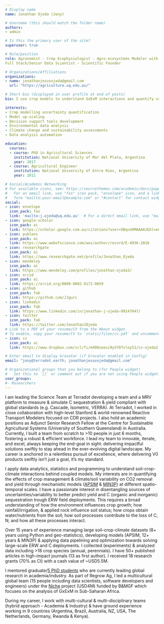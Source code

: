 ```yaml
---
# Display name
name: Jonathan Ojeda (Jony)

# Username (this should match the folder name)
authors:
- admin

# Is this the primary user of the site?
superuser: true

# Role/position
role: Agronomist - Crop Ecophysiologist - Agro-ecosystems Modeler with focus on CDR - 
Full Stack/Senior Data Scientist - Scientific Founder

# Organizations/Affiliations
organizations:
- name: jonathanjesusojeda@gmail.com
  url: "https://agriculture.uq.edu.au/"

# Short bio (displayed in user profile at end of posts)
bio: I use crop models to understand GxExM interactions and quantify sources of uncertainties in agricultural predictions.

interests:
- Crop modelling uncertainty quantification
- Model up-scaling
- Decision support tools development
- Environmental data analysis
- Climate change and sustainability assessments
- Data analysis automation

education:
  courses:
  - course: PhD in Agricultural Sciences
    institution: National University of Mar del Plata, Argentina
    year: 2017
  - course: Agricultural Engineer
    institution: National University of Entre Ríos, Argentina
    year: 2011

# Social/Academic Networking
# For available icons, see: https://sourcethemes.com/academic/docs/page-builder/#icons
#   For an email link, use "fas" icon pack, "envelope" icon, and a link in the
#   form "mailto:your-email@example.com" or "#contact" for contact widget.
social:
- icon: envelope
  icon_pack: fas
  link: 'mailto:j.ojeda@uq.edu.au'  # For a direct email link, use "mailto:test@example.org".
- icon: google-scholar
  icon_pack: ai
  link: https://scholar.google.com.au/citations?user=5Bqcm9MAAAAJ&hl=en
- icon: publons
  icon_pack: ai
  link: https://www.webofscience.com/wos/author/record/E-4036-2018
- icon: researchgate
  icon_pack: ai
  link: https://www.researchgate.net/profile/Jonathan_Ojeda
- icon: mendeley
  icon_pack: ai
  link: https://www.mendeley.com/profiles/jonathan-ojeda3/
- icon: orcid
  icon_pack: ai
  link: https://orcid.org/0000-0002-9172-0059
- icon: github
  icon_pack: fab
  link: https://github.com/JJguri
- icon: linkedin
  icon_pack: fab
  link: https://www.linkedin.com/in/jonathan-j-ojeda-09147047/
- icon: twitter
  icon_pack: fab
  link: https://twitter.com/JonathanJOjeda
# Link to a PDF of your resume/CV from the About widget.
# To enable, copy your resume/CV to `static/files/cv.pdf` and uncomment the lines below.
- icon: cv
  icon_pack: ai
  link: https://www.dropbox.com/scl/fi/m400zeexi9y5f07vloy51/cv-ojeda2.pdf?rlkey=299lcp105mt0cv0wiw1nw2qq1&dl=0

# Enter email to display Gravatar (if Gravatar enabled in Config)
email: "jony@terradot.earth; jonathanjesusojeda@gmail.com"

# Organizational groups that you belong to (for People widget)
#   Set this to `[]` or comment out if you are not using People widget.
user_groups:
#- Researchers
---
```


I am leading the Science Team at Terradot developing a team and a MRV platform to measure & simulate C 
sequestration & yield compliant with global standards (e.g. Cascade, Isometric, VERRA). At Terradot, I 
worked in close collaboration with high-level Stanford & world-renowned Reactive Transport Modelers 
focused on CDR projects. I also hold an academic positions as Adjunct Senior Research Fellow at the Centre 
for Sustainable Agricultural Systems (University of Southern Queensland) in Australia. Currently, 
I built a team from scratch to >10 people in just 6 months, 
fostering a robust & efficient workforce. I lead my team to innovate, iterate, and excel, always 
keeping the end-goal in sight: delivering impactful solutions swiftly to stay ahead in the ever-evolving 
digital landscape. My career is anchored in a relentless pursuit of excellence, where delivering V0 products 
swiftly isn’t just a goal, it’s my standard.

I apply data analytics, statistics and programming to understand soil-crop-climate interactions 
behind coupled models. My interests are in quantifying the effects of crop management & climate/soil 
variability on CO2 removal and yield through mechanistic models ([APSIM](https://www.apsim.info/) & [MIN3P](https://www.min3p.com/)) 
at different spatio-temporal scales. 
I have a passionate interest in disentangling sources of uncertainties/variability to better predict 
yield and C (organic and inorganic) sequestration trough ERW field deployments. This requires a broad 
understanding of how the environment influences crop growth; how rainfall/irrigation, & applied rock 
influence soil status; how crops obtain water/nutrients from the soil; how soil processes contribute 
to the loss of C, N; and how all these processes interact.

Over 15 years of experience managing large soil-crop-climate datasets (8+ years using Python and 
geo-statistics), developing models (APSIM, 12+ years & MIN3P) & applying data pipelining and 
optimization towards solving large-scale ERW and C deployments. I collected (experiments) & 
analyzed data including >18 crop species (annual, perennials). I have 50+ published articles 
in high-impact journals (13 as first author). I received 18 research grants (70% as CI) with a cash value of ~USD5.5M.

I mentored graduate/[5 PhD students](/phd) who are currently leading global research in academia/industry. 
As part of Regrow Ag, I led a multicultural global team (15 people including data scientists, 
software developers and engineers) under the [Niche](https://www.regrow.ag/post/regrow-leads-5m-project-niche-to-optimize-crop-variety-placement-in-sub-saharan-africa)
project (USD4M) funded by B&MGF which focuses on the analysis of GxExM in Sub-Saharan Africa. 

During my career, I work with multi-cultural & multi-disciplinary teams (hybrid approach - 
Academia & Industry) & have ground experience working in 9 countries (Argentina, Brazil, 
Australia, NZ, USA, The Netherlands, Germany, Rwanda & Kenya).
